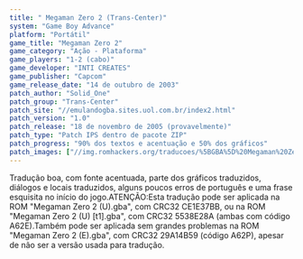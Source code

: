 ```yaml
---
title: " Megaman Zero 2 (Trans-Center)"
system: "Game Boy Advance"
platform: "Portátil"
game_title: "Megaman Zero 2"
game_category: "Ação - Plataforma"
game_players: "1-2 (cabo)"
game_developer: "INTI CREATES"
game_publisher: "Capcom"
game_release_date: "14 de outubro de 2003"
patch_author: "Solid_One"
patch_group: "Trans-Center"
patch_site: "//emulandogba.sites.uol.com.br/index2.html"
patch_version: "1.0"
patch_release: "18 de novembro de 2005 (provavelmente)"
patch_type: "Patch IPS dentro de pacote ZIP"
patch_progress: "90% dos textos e acentuação e 50% dos gráficos"
patch_images: ["//img.romhackers.org/traducoes/%5BGBA%5D%20Megaman%20Zero%202%20-%20Trans-Center%20e%20TransFac%20-%201.png","//img.romhackers.org/traducoes/%5BGBA%5D%20Megaman%20Zero%202%20-%20Trans-Center%20-%202.png","//img.romhackers.org/traducoes/%5BGBA%5D%20Megaman%20Zero%202%20-%20Trans-Center%20-%203.png"]
---
```

Tradução boa, com fonte acentuada, parte dos gráficos traduzidos, diálogos e locais traduzidos, alguns poucos erros de português e uma frase esquisita no início do jogo.ATENÇÃO:Esta tradução pode ser aplicada na ROM "Megaman Zero 2 (U).gba", com CRC32 CE1E37BB, ou na ROM "Megaman Zero 2 (U) [t1].gba", com CRC32 5538E28A (ambas com código A62E).Também pode ser aplicada sem grandes problemas na ROM "Megaman Zero 2 (E).gba", com CRC32 29A14B59 (código A62P), apesar de não ser a versão usada para tradução.